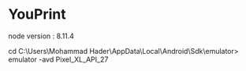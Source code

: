 # YouPrint

node version : 8.11.4

cd C:\Users\Mohammad Hader\AppData\Local\Android\Sdk\emulator>
emulator -avd Pixel_XL_API_27
